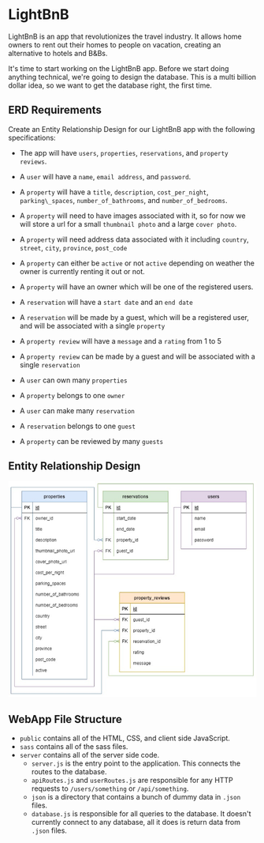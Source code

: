 # LightBnB
LightBnB is an app that revolutionizes the travel industry. It allows home owners to rent out their homes to people on vacation, creating an alternative to hotels and B&amp;Bs.

It's time to start working on the LightBnB app. Before we start doing anything technical, we're going to design the database. This is a multi billion dollar idea, so we want to get the database right, the first time.

ERD Requirements
----------------
Create an Entity Relationship Design for our LightBnB app with the following specifications:

*   The app will have `users`, `properties`, `reservations`, and `property reviews`.
    
*   A `user` will have a `name`, `email address`, and `password`.

*   A `property` will have a `title`, `description`, `cost_per_night`, `parking\_spaces`, `number_of_bathrooms`, and `number_of_bedrooms`.
    
*   A `property` will need to have images associated with it, so for now we will store a url for a small `thumbnail photo` and a large `cover photo`.
    
*   A `property` will need address data associated with it including `country`, `street`, `city`, `province`, `post_code`
    
*   A `property` can either be `active` or not `active` depending on weather the owner is currently renting it out or not.
    
*   A `property` will have an owner which will be one of the registered users.
    
*   A `reservation` will have a `start date` and an `end date`
    
*   A `reservation` will be made by a guest, which will be a registered user, and will be associated with a single `property`
    
*   A `property review` will have a `message` and a `rating` from 1 to 5
    
*   A `property review` can be made by a guest and will be associated with a single `reservation`
    
*   A `user` can own many `properties`
    
*   A `property` belongs to one `owner`
    
*   A `user` can make many `reservation`
    
*   A `reservation` belongs to one `guest`
    
*   A `property` can be reviewed by many `guests`
    
Entity Relationship Design
---------------------------
![ERD](https://github.com/MattSeligman/LightBnB/blob/main/docs/LightBnB-ERD.jpg?raw=true)

WebApp File Structure
---------------------
*   `public` contains all of the HTML, CSS, and client side JavaScript.
*   `sass` contains all of the sass files.
*   `server` contains all of the server side code.
    *   `server.js` is the entry point to the application. This connects the routes to the database.
    *   `apiRoutes.js` and `userRoutes.js` are responsible for any HTTP requests to `/users/something` or `/api/something`.
    *   `json` is a directory that contains a bunch of dummy data in `.json` files.
    *   `database.js` is responsible for all queries to the database. It doesn't currently connect to any database, all it does is return data from `.json` files.